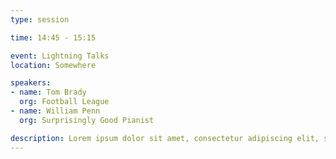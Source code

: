 ```yaml
---
type: session

time: 14:45 - 15:15

event: Lightning Talks
location: Somewhere

speakers:
- name: Tom Brady
  org: Football League
- name: William Penn
  org: Surprisingly Good Pianist

description: Lorem ipsum dolor sit amet, consectetur adipiscing elit, sed do eiusmod tempor incididunt ut labore et dolore magna aliqua. Ut enim ad minim veniam, quis nostrud exercitation ullamco laboris nisi ut aliquip ex ea commodo consequat. Duis aute irure dolor in reprehenderit in voluptate velit esse cillum dolore eu fugiat nulla pariatur. 
---
```

